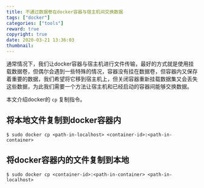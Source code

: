 ```yaml
---
title: 不通过数据卷在docker容器与宿主机间交换数据
tags: ["docker"]
categories: ["tools"]
reward: true
copyright: true
date: 2020-03-21 13:36:03
thumbnail:
---
```




通常情况下，我们让docker容器与宿主机进行文件传输，最好的方式就是使用挂载数据卷，但偶尔会遇到一些特殊的情况，容器没有挂在数据卷，但容器内又保存着重要的数据，我们希望将它移到宿主机上，但关闭容器重新挂载数据集又会丢失这些数据，为此我们需要一个方法让宿主机和已经启动的容器间能够交换数据。

本文介绍docker的 `cp` 复制指令。

<!--more-->

## 将本地文件复制到docker容器内

```shell
$ sudo docker cp <path-in-localhost> <container-id>:<path-in-container>
```

## 将docker容器内的文件复制到本地

```shell
$ sudo docker cp <container-id>:<path-in-container> <path-in-localhost>
```


